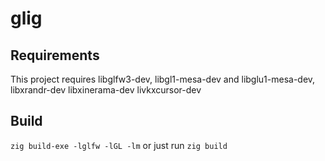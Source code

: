 # glig


## Requirements
This project requires libglfw3-dev, libgl1-mesa-dev and libglu1-mesa-dev, libxrandr-dev libxinerama-dev livkxcursor-dev

## Build
```zig build-exe -lglfw -lGL -lm```
or just run ```zig build```
